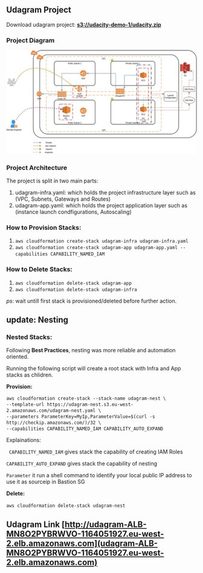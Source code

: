 ## Udagram Project

Download udagram project: **[s3://udacity-demo-1/udacity.zip](s3://udacity-demo-1/udacity.zip)**

### Project Diagram
![alt text](https://github.com/deyaa-m/CloudformationHAproject/blob/master/udacity-iac.jpg)

### Project Architecture
The project is split in two main parts:
1. udagram-infra.yaml: which holds the project infrastructure layer such as (VPC, Subnets, Gateways and Routes)
2. udagram-app.yaml: which holds the project application layer such as (instance launch condfigurations, Autoscaling)

### How to Provision Stacks:
1. ```aws cloudformation create-stack udagram-infra udagram-infra.yaml```  
2. ```aws cloudformation create-stack udagram-app udagram-app.yaml --capabilities CAPABILITY_NAMED_IAM```

### How to Delete Stacks:
1. ```aws cloudformation delete-stack udagram-app```
2. ```aws cloudformation delete-stack udagram-infra```

*ps*: wait untill first stack is provisioned/deleted before further action.

## update: Nesting

### Nested Stacks:

Following **Best Practices**, nesting was more reliable and automation oriented.

Running the following script will create a root stack with Infra and App stacks as chlidren.

**Provision:**  
``` 
aws cloudformation create-stack --stack-name udagram-nest \
--template-url https://udagram-nest.s3.eu-west-2.amazonaws.com/udagram-nest.yaml \
--parameters ParameterKey=MyIp,ParameterValue=$(curl -s http://checkip.amazonaws.com/)/32 \
--capabilities CAPABILITY_NAMED_IAM CAPABILITY_AUTO_EXPAND
```

Explainations: 

``` CAPABILITY_NAMED_IAM``` gives stack the capability of creating IAM Roles

```CAPABILITY_AUTO_EXPAND``` gives stack the capability of nesting

```Parameter``` it run a shell command to identify your local public IP address to use it as sourceip in Bastion SG

**Delete:** 

```aws cloudformation delete-stack udagram-nest```

## Udagram Link [http://udagram-ALB-MN8O2PYBRWVO-1164051927.eu-west-2.elb.amazonaws.com](udagram-ALB-MN8O2PYBRWVO-1164051927.eu-west-2.elb.amazonaws.com)
